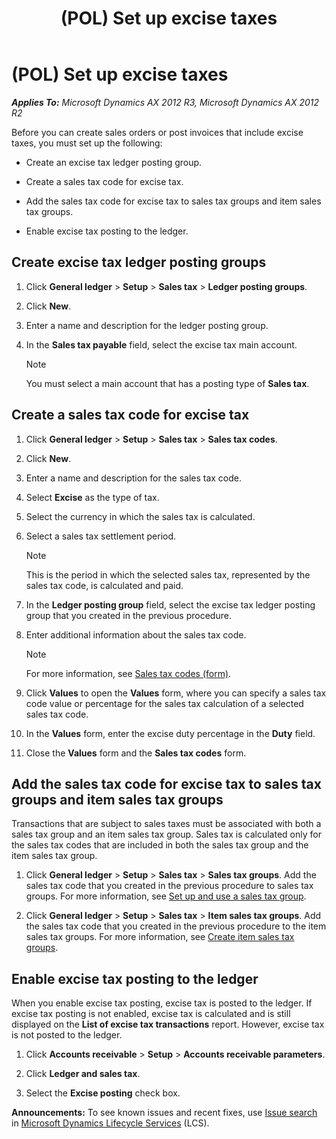 ﻿---
title: (POL) Set up excise taxes
TOCTitle: (POL) Set up excise taxes
ms:assetid: 2af7d491-dd89-4fbe-a9c0-fcc671576388
ms:mtpsurl: https://technet.microsoft.com/en-us/library/JJ678163(v=AX.60)
ms:contentKeyID: 49386886
ms.date: 04/18/2014
mtps_version: v=AX.60
---

# (POL) Set up excise taxes 


_**Applies To:** Microsoft Dynamics AX 2012 R3, Microsoft Dynamics AX 2012 R2_

Before you can create sales orders or post invoices that include excise taxes, you must set up the following:

  - Create an excise tax ledger posting group.

  - Create a sales tax code for excise tax.

  - Add the sales tax code for excise tax to sales tax groups and item sales tax groups.

  - Enable excise tax posting to the ledger.

## Create excise tax ledger posting groups

1.  Click **General ledger** \> **Setup** \> **Sales tax** \> **Ledger posting groups**.

2.  Click **New**.

3.  Enter a name and description for the ledger posting group.

4.  In the **Sales tax payable** field, select the excise tax main account.
    

    > [!NOTE]
    > <P>You must select a main account that has a posting type of <STRONG>Sales tax</STRONG>.</P>



## Create a sales tax code for excise tax

1.  Click **General ledger** \> **Setup** \> **Sales tax** \> **Sales tax codes**.

2.  Click **New**.

3.  Enter a name and description for the sales tax code.

4.  Select **Excise** as the type of tax.

5.  Select the currency in which the sales tax is calculated.

6.  Select a sales tax settlement period.
    

    > [!NOTE]
    > <P>This is the period in which the selected sales tax, represented by the sales tax code, is calculated and paid.</P>



7.  In the **Ledger posting group** field, select the excise tax ledger posting group that you created in the previous procedure.

8.  Enter additional information about the sales tax code.
    

    > [!NOTE]
    > <P>For more information, see <A href="https://technet.microsoft.com/en-us/library/aa553257(v=ax.60)">Sales tax codes (form)</A>.</P>



9.  Click **Values** to open the **Values** form, where you can specify a sales tax code value or percentage for the sales tax calculation of a selected sales tax code.

10. In the **Values** form, enter the excise duty percentage in the **Duty** field.

11. Close the **Values** form and the **Sales tax codes** form.

## Add the sales tax code for excise tax to sales tax groups and item sales tax groups

Transactions that are subject to sales taxes must be associated with both a sales tax group and an item sales tax group. Sales tax is calculated only for the sales tax codes that are included in both the sales tax group and the item sales tax group.

1.  Click **General ledger** \> **Setup** \> **Sales tax** \> **Sales tax groups**. Add the sales tax code that you created in the previous procedure to sales tax groups. For more information, see [Set up and use a sales tax group](set-up-and-use-a-sales-tax-group.md).

2.  Click **General ledger** \> **Setup** \> **Sales tax** \> **Item sales tax groups**. Add the sales tax code that you created in the previous procedure to the item sales tax groups. For more information, see [Create item sales tax groups](create-item-sales-tax-groups.md).

## Enable excise tax posting to the ledger

When you enable excise tax posting, excise tax is posted to the ledger. If excise tax posting is not enabled, excise tax is calculated and is still displayed on the **List of excise tax transactions** report. However, excise tax is not posted to the ledger.

1.  Click **Accounts receivable** \> **Setup** \> **Accounts receivable parameters**.

2.  Click **Ledger and sales tax**.

3.  Select the **Excise posting** check box.

  
**Announcements:** To see known issues and recent fixes, use [Issue search](http://go.microsoft.com/fwlink/?linkid=389258) in [Microsoft Dynamics Lifecycle Services](http://go.microsoft.com/fwlink/?linkid=306505) (LCS).

